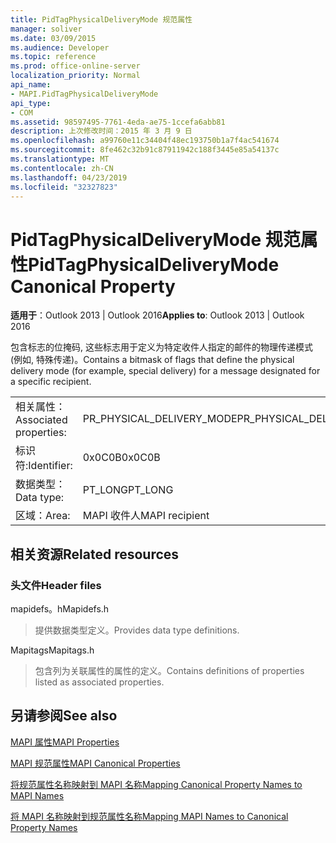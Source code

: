 ```yaml
---
title: PidTagPhysicalDeliveryMode 规范属性
manager: soliver
ms.date: 03/09/2015
ms.audience: Developer
ms.topic: reference
ms.prod: office-online-server
localization_priority: Normal
api_name:
- MAPI.PidTagPhysicalDeliveryMode
api_type:
- COM
ms.assetid: 98597495-7761-4eda-ae75-1ccefa6abb81
description: 上次修改时间：2015 年 3 月 9 日
ms.openlocfilehash: a99760e11c34404f48ec193750b1a7f4ac541674
ms.sourcegitcommit: 8fe462c32b91c87911942c188f3445e85a54137c
ms.translationtype: MT
ms.contentlocale: zh-CN
ms.lasthandoff: 04/23/2019
ms.locfileid: "32327823"
---
```

# <a name="pidtagphysicaldeliverymode-canonical-property"></a><span data-ttu-id="1d72a-103">PidTagPhysicalDeliveryMode 规范属性</span><span class="sxs-lookup"><span data-stu-id="1d72a-103">PidTagPhysicalDeliveryMode Canonical Property</span></span>

  
  
<span data-ttu-id="1d72a-104">**适用于**：Outlook 2013 | Outlook 2016</span><span class="sxs-lookup"><span data-stu-id="1d72a-104">**Applies to**: Outlook 2013 | Outlook 2016</span></span> 
  
<span data-ttu-id="1d72a-105">包含标志的位掩码, 这些标志用于定义为特定收件人指定的邮件的物理传递模式 (例如, 特殊传递)。</span><span class="sxs-lookup"><span data-stu-id="1d72a-105">Contains a bitmask of flags that define the physical delivery mode (for example, special delivery) for a message designated for a specific recipient.</span></span>
  
|||
|:-----|:-----|
|<span data-ttu-id="1d72a-106">相关属性：</span><span class="sxs-lookup"><span data-stu-id="1d72a-106">Associated properties:</span></span>  <br/> |<span data-ttu-id="1d72a-107">PR_PHYSICAL_DELIVERY_MODE</span><span class="sxs-lookup"><span data-stu-id="1d72a-107">PR_PHYSICAL_DELIVERY_MODE</span></span>  <br/> |
|<span data-ttu-id="1d72a-108">标识符:</span><span class="sxs-lookup"><span data-stu-id="1d72a-108">Identifier:</span></span>  <br/> |<span data-ttu-id="1d72a-109">0x0C0B</span><span class="sxs-lookup"><span data-stu-id="1d72a-109">0x0C0B</span></span>  <br/> |
|<span data-ttu-id="1d72a-110">数据类型：</span><span class="sxs-lookup"><span data-stu-id="1d72a-110">Data type:</span></span>  <br/> |<span data-ttu-id="1d72a-111">PT_LONG</span><span class="sxs-lookup"><span data-stu-id="1d72a-111">PT_LONG</span></span>  <br/> |
|<span data-ttu-id="1d72a-112">区域：</span><span class="sxs-lookup"><span data-stu-id="1d72a-112">Area:</span></span>  <br/> |<span data-ttu-id="1d72a-113">MAPI 收件人</span><span class="sxs-lookup"><span data-stu-id="1d72a-113">MAPI recipient</span></span>  <br/> |
   
## <a name="related-resources"></a><span data-ttu-id="1d72a-114">相关资源</span><span class="sxs-lookup"><span data-stu-id="1d72a-114">Related resources</span></span>

### <a name="header-files"></a><span data-ttu-id="1d72a-115">头文件</span><span class="sxs-lookup"><span data-stu-id="1d72a-115">Header files</span></span>

<span data-ttu-id="1d72a-116">mapidefs。h</span><span class="sxs-lookup"><span data-stu-id="1d72a-116">Mapidefs.h</span></span>
  
> <span data-ttu-id="1d72a-117">提供数据类型定义。</span><span class="sxs-lookup"><span data-stu-id="1d72a-117">Provides data type definitions.</span></span>
    
<span data-ttu-id="1d72a-118">Mapitags</span><span class="sxs-lookup"><span data-stu-id="1d72a-118">Mapitags.h</span></span>
  
> <span data-ttu-id="1d72a-119">包含列为关联属性的属性的定义。</span><span class="sxs-lookup"><span data-stu-id="1d72a-119">Contains definitions of properties listed as associated properties.</span></span>
    
## <a name="see-also"></a><span data-ttu-id="1d72a-120">另请参阅</span><span class="sxs-lookup"><span data-stu-id="1d72a-120">See also</span></span>



[<span data-ttu-id="1d72a-121">MAPI 属性</span><span class="sxs-lookup"><span data-stu-id="1d72a-121">MAPI Properties</span></span>](mapi-properties.md)
  
[<span data-ttu-id="1d72a-122">MAPI 规范属性</span><span class="sxs-lookup"><span data-stu-id="1d72a-122">MAPI Canonical Properties</span></span>](mapi-canonical-properties.md)
  
[<span data-ttu-id="1d72a-123">将规范属性名称映射到 MAPI 名称</span><span class="sxs-lookup"><span data-stu-id="1d72a-123">Mapping Canonical Property Names to MAPI Names</span></span>](mapping-canonical-property-names-to-mapi-names.md)
  
[<span data-ttu-id="1d72a-124">将 MAPI 名称映射到规范属性名称</span><span class="sxs-lookup"><span data-stu-id="1d72a-124">Mapping MAPI Names to Canonical Property Names</span></span>](mapping-mapi-names-to-canonical-property-names.md)

